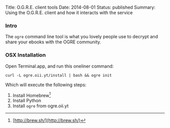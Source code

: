 Title: O.G.R.E. client tools
Date: 2014-08-01
Status: published
Summary: Using the O.G.R.E. client and how it interacts with the service


### Intro

The `ogre` command line tool is what you lovely people use to decrypt and share your ebooks with the OGRE community.


### OSX Installation

Open Terminal.app, and run this oneliner command:

    curl -L ogre.oii.yt/install | bash && ogre init

Which will execute the following steps:

 1. Install Homebrew[^1]
 2. Install Python
 3. Install `ogre` from ogre.oii.yt


[^1]: [http://brew.sh/](http://brew.sh/)

